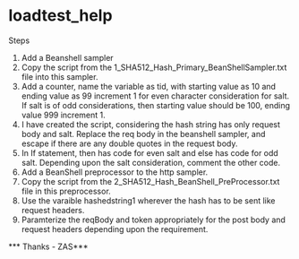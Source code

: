 # loadtest_help
Steps
1. Add a Beanshell sampler
2. Copy the script from the 1_SHA512_Hash_Primary_BeanShellSampler.txt file into this sampler.
3. Add a counter, name the variable as tid, with starting value as 10 and ending value as 99 increment 1 for even character consideration for salt. If salt is of odd considerations, then starting value should be 100, ending value 999 increment 1.
4. I have created the script, considering the hash string has only request body and salt. Replace the req body in the beanshell sampler, and escape if there are any double quotes in the request body.
5. In If statement, then has code for even salt and else has code for odd salt. Depending upon the salt consideration, comment the other code.
6. Add a BeanShell preprocessor to the http sampler.
7. Copy the script from the 2_SHA512_Hash_BeanShell_PreProcessor.txt file in this preprocessor.
8. Use the varaible hashedstring1 wherever the hash has to be sent like request headers.
9. Paramterize the reqBody and token appropriately for the post body and request headers depending upon the requirement.

*** Thanks - ZAS***
